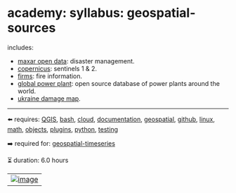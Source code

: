 # academy: syllabus: geospatial-sources

includes:
- [maxar open data](https://github.com/kamangir/bluer-geo/blob/main/bluer_geo/catalog/maxar_open_data): disaster management.
- [copernicus](https://github.com/kamangir/bluer-geo/blob/main/bluer_geo/catalog/copernicus): sentinels 1 & 2.
- [firms](https://github.com/kamangir/bluer-geo/blob/main/bluer_geo/catalog/firms): fire information.
- [global power plant](https://github.com/kamangir/bluer-geo/blob/main/bluer_geo/objects/md/global_power_plant_database.md): open source database of power plants around the world.
- [ukraine damage map](https://github.com/kamangir/bluer-geo/blob/main/bluer_geo/catalog/ukraine_timemap).

---

⬅️ requires: [QGIS](./QGIS.md), [bash](./bash.md), [cloud](./cloud.md), [documentation](./documentation.md), [geospatial](./geospatial.md), [github](./github.md), [linux](./linux.md), [math](./math.md), [objects](./objects.md), [plugins](./plugins.md), [python](./python.md), [testing](./testing.md)

➡️ required for: [geospatial-timeseries](./geospatial-timeseries.md)

⏳ duration: 6.0 hours

|   |
| --- |
| [![image](https://github.com/kamangir/assets/raw/main/blue-geo/Maxar-Open-Datacube.png?raw=true)](https://github.com/kamangir/bluer-geo/tree/main/bluer_geo/catalog/maxar_open_data) |
